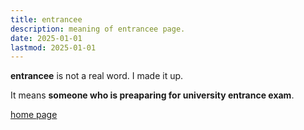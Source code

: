 ```yaml
---
title: entrancee
description: meaning of entrancee page.
date: 2025-01-01
lastmod: 2025-01-01
---
```

**entrancee** is not a real word. I made it up. 

It means **someone who is preaparing for university entrance exam**.

[home page](/)
